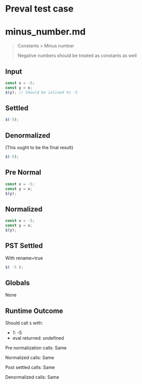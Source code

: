 # Preval test case

# minus_number.md

> Constants > Minus number
>
> Negative numbers should be treated as constants as well

## Input

`````js filename=intro
const x = -5;
const y = x;
$(y); // Should be inlined to -5
`````

## Settled


`````js filename=intro
$(-5);
`````

## Denormalized
(This ought to be the final result)

`````js filename=intro
$(-5);
`````

## Pre Normal


`````js filename=intro
const x = -5;
const y = x;
$(y);
`````

## Normalized


`````js filename=intro
const x = -5;
const y = x;
$(y);
`````

## PST Settled
With rename=true

`````js filename=intro
$( -5 );
`````

## Globals

None

## Runtime Outcome

Should call `$` with:
 - 1: -5
 - eval returned: undefined

Pre normalization calls: Same

Normalized calls: Same

Post settled calls: Same

Denormalized calls: Same
